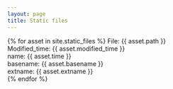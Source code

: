 ```yaml
---
layout: page
title: Static files
---
```

{% for asset in site.static_files %}
  File: {{ asset.path }}<br>
  Modified_time: {{ asset.modified_time }}<br>
  name: {{ asset.time }}<br>
  basename: {{ asset.basename }}<br>
  extname: {{ asset.extname }}<br>
{% endfor %}
